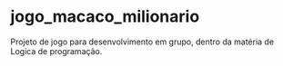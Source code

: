 # jogo_macaco_milionario
Projeto de jogo para desenvolvimento em grupo, dentro da matéria de Logica de programação.
